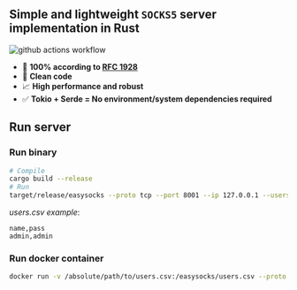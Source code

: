 ## Simple and lightweight `SOCKS5` server implementation in Rust

![github actions workflow](https://github.com/dimerz-tech/easysocks/actions/workflows/rust.yml/badge.svg)

* 📝 **100% according to [RFC 1928](https://datatracker.ietf.org/doc/html/rfc1928)**
* 🔎 **Clean code**
* 📈 **High performance and robust**
* ✅ **Tokio + Serde = No environment/system dependencies required**

## Run server

### Run binary
```bash
# Compile
cargo build --release
# Run
target/release/easysocks --proto tcp --port 8001 --ip 127.0.0.1 --users users.csv
```

*users.csv example*:
```csv
name,pass
admin,admin
```

### Run docker container
```bash
docker run -v /absolute/path/to/users.csv:/easysocks/users.csv --proto tcp --port 8001 --ip 127.0.0.1 --users users.csv
```



